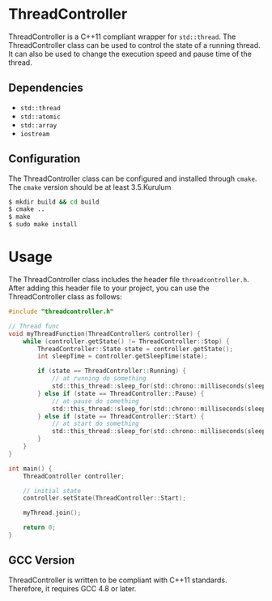 # ThreadController

ThreadController is a C++11 compliant wrapper for `std::thread`. The ThreadController class can be used to control the state of a running thread. It can also be used to change the execution speed and pause time of the thread.

## Dependencies

* `std::thread`
* `std::atomic`
* `std::array`
* `iostream`

## Configuration

The ThreadController class can be configured and installed through `cmake`. The `cmake` version should be at least 3.5.Kurulum

```bash
$ mkdir build && cd build
$ cmake ..
$ make
$ sudo make install
```

# Usage

The ThreadController class includes the header file `threadcontroller.h`. After adding this header file to your project, you can use the ThreadController class as follows:

```c
#include "threadcontroller.h"

// Thread func
void myThreadFunction(ThreadController& controller) {
    while (controller.getState() != ThreadController::Stop) {
        ThreadController::State state = controller.getState();
        int sleepTime = controller.getSleepTime(state);

        if (state == ThreadController::Running) {
            // at running do something
            std::this_thread::sleep_for(std::chrono::milliseconds(sleepTime));
        } else if (state == ThreadController::Pause) {
            // at pause do something
            std::this_thread::sleep_for(std::chrono::milliseconds(sleepTime));
        } else if (state == ThreadController::Start) {
            // at start do something
            std::this_thread::sleep_for(std::chrono::milliseconds(sleepTime));
        }
    }
}

int main() {
    ThreadController controller;

    // initial state
    controller.setState(ThreadController::Start);

    myThread.join();

    return 0;
}

```

## GCC Version

ThreadController is written to be compliant with C++11 standards. Therefore, it requires GCC 4.8 or later.
